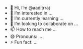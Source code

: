 - 👋 Hi, I’m @aaditrraj
- 👀 I’m interested in ...
- 🌱 I’m currently learning ...
- 💞️ I’m looking to collaborate on ...
- 📫 How to reach me ...
- 😄 Pronouns: ...
- ⚡ Fun fact: ...

<!---
aaditrraj/aaditrraj is a ✨ special ✨ repository because its `README.md` (this file) appears on your GitHub profile.
You can click the Preview link to take a look at your changes.
--->
